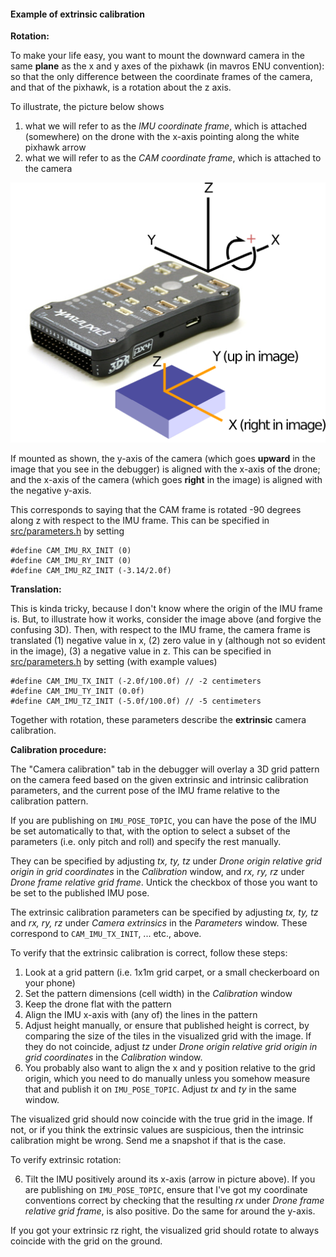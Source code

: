 #### Example of extrinsic calibration

**Rotation:**

To make your life easy, you want to mount the downward camera in the same **plane** as the x and y axes of the pixhawk (in mavros ENU convention): so that the only difference between the coordinate frames of the camera, and that of the pixhawk, is a rotation about the z axis.

To illustrate, the picture below shows

1. what we will refer to as the *IMU coordinate frame*, which is attached (somewhere) on the drone with the x-axis pointing along the white pixhawk arrow
2. what we will refer to as the *CAM coordinate frame*, which is attached to the camera

![](readme_mount.png)

If mounted as shown, the y-axis of the camera (which goes **upward** in the image that you see in the debugger) is aligned with the x-axis of the drone; and the x-axis of the camera (which goes **right** in the image) is aligned with the negative y-axis.

This corresponds to saying that the CAM frame is rotated -90 degrees along z with respect to the IMU frame. This can be specified in [src/parameters.h](src/parameters.h) by setting

```
#define CAM_IMU_RX_INIT (0)
#define CAM_IMU_RY_INIT (0)
#define CAM_IMU_RZ_INIT (-3.14/2.0f)
```

**Translation:**

This is kinda tricky, because I don't know where the origin of the IMU frame is. But, to illustrate how it works, consider the image above (and forgive the confusing 3D). Then, with respect to the IMU frame, the camera frame is translated (1) negative value in x, (2) zero value in y (although not so evident in the image), (3) a negative value in z. This can be specified in  [src/parameters.h](src/parameters.h) by setting (with example values)
```
#define CAM_IMU_TX_INIT (-2.0f/100.0f) // -2 centimeters
#define CAM_IMU_TY_INIT (0.0f)
#define CAM_IMU_TZ_INIT (-5.0f/100.0f) // -5 centimeters
```

Together with rotation, these parameters describe the **extrinsic** camera calibration.

**Calibration procedure:**

The "Camera calibration" tab in the debugger will overlay a 3D grid pattern on the camera feed based on the given extrinsic and intrinsic calibration parameters, and the current pose of the IMU frame relative to the calibration pattern.

If you are publishing on ```IMU_POSE_TOPIC```, you can have the pose of the IMU be set automatically to that, with the option to select a subset of the parameters (i.e. only pitch and roll) and specify the rest manually.

They can be specified by adjusting *tx, ty, tz* under *Drone origin relative grid origin in grid coordinates* in the *Calibration* window, and *rx, ry, rz* under *Drone frame relative grid frame*. Untick the checkbox of those you want to be set to the published IMU pose.

The extrinsic calibration parameters can be specified by adjusting *tx, ty, tz* and *rx, ry, rz* under *Camera extrinsics* in the *Parameters* window. These correspond to ```CAM_IMU_TX_INIT```, ... etc., above.

To verify that the extrinsic calibration is correct, follow these steps:

1. Look at a grid pattern (i.e. 1x1m grid carpet, or a small checkerboard on your phone)
2. Set the pattern dimensions (cell width) in the *Calibration* window
3. Keep the drone flat with the pattern
4. Align the IMU x-axis with (any of) the lines in the pattern
5. Adjust height manually, or ensure that published height is correct, by comparing the size of the tiles in the visualized grid with the image. If they do not coincide, adjust *tz* under *Drone origin relative grid origin in grid coordinates* in the *Calibration* window.
6. You probably also want to align the x and y position relative to the grid origin, which you need to do manually unless you somehow measure that and publish it on ```IMU_POSE_TOPIC```. Adjust *tx* and *ty* in the same window.

The visualized grid should now coincide with the true grid in the image. If not, or if you think the extrinsic values are suspicious, then the intrinsic calibration might be wrong. Send me a snapshot if that is the case.

To verify extrinsic rotation:

6. Tilt the IMU positively around its x-axis (arrow in picture above). If you are publishing on ```IMU_POSE_TOPIC```, ensure that I've got my coordinate conventions correct by checking that the resulting *rx* under *Drone frame relative grid frame*, is also positive. Do the same for around the y-axis.

If you got your extrinsic rz right, the visualized grid should rotate to always coincide with the grid on the ground.
